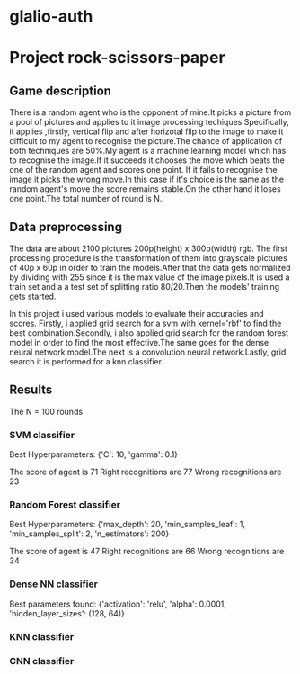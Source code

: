 # glalio-auth

# Project rock-scissors-paper

## Game description
There is a random agent who is the opponent of mine.It picks a picture from a pool of pictures and applies to it image processing techiques.Specifically, it applies ,firstly, vertical flip and after horizotal flip to the image to make it difficult to my agent to recognise the picture.The chance of application of both techniques are 50%.My agent is a machine learning model which has to recognise the image.If it succeeds it chooses the move which beats the one of the random agent and scores one point. If it fails to recognise the image it picks the wrong move.In this case if it's choice is the same as the random agent's move the score remains stable.On the other hand it loses one point.The total number of round is N.


## Data preprocessing
The data are about 2100 pictures 200p(height) x 300p(width) rgb. The first processing procedure is the transformation of them into grayscale pictures of 40p x 60p in order to train the models.After that the data gets normalized by dividing with 255 since it is the max value of the image pixels.It is used a train set and a a test set of splitting ratio 80/20.Then the models' training gets started.

In this project i used various models to evaluate their accuracies and scores. Firstly, i applied grid search for a svm with kernel='rbf' to find the best combination.Secondly, i also applied grid search for the random forest model in order to find the most effective.The same goes for the dense neural network model.The next is a convolution neural network.Lastly, grid search it is performed for a knn classifier.


## Results

The N = 100 rounds

### SVM classifier

Best Hyperparameters: {'C': 10, 'gamma': 0.1}

The score of agent is 71
Right recognitions are 77
Wrong recognitions are 23

### Random Forest classifier

Best Hyperparameters: {'max_depth': 20, 'min_samples_leaf': 1, 'min_samples_split': 2, 'n_estimators': 200}

The score of agent is 47
Right recognitions are 66
Wrong recognitions are 34

### Dense NN classifier

Best parameters found:  {'activation': 'relu', 'alpha': 0.0001, 'hidden_layer_sizes': (128, 64)}



### KNN classifier



### CNN classifier

